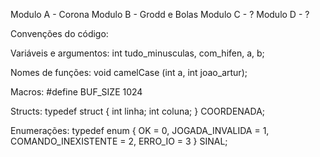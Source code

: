 Modulo A - Corona
Modulo B - Grodd e Bolas
Modulo C - ?
Modulo D - ?

Convenções do código:

Variáveis e argumentos: int tudo_minusculas, com_hifen, a, b;

Nomes de funções: void camelCase (int a, int joao_artur);

Macros: #define BUF_SIZE 1024

Structs: typedef struct
         {
             int linha;
             int coluna;
         } COORDENADA;
         
Enumerações: 
typedef enum {
                 OK = 0,
                 JOGADA_INVALIDA = 1,
                 COMANDO_INEXISTENTE = 2,
                 ERRO_IO = 3
             } SINAL;
